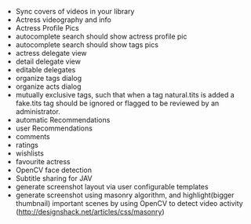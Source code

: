 * Sync covers of videos in your library
* Actress videography and info
* Actress Profile Pics
* autocomplete search should show actress profile pic
* autocomplete search should show tags pics
* actress delegate view
* detail delegate view
* editable delegates
* organize tags dialog
* organize acts dialog
* mutually exclusive tags, such that when a tag natural.tits is added a fake.tits tag should be ignored or flagged to be reviewed by an administrator.
* automatic Recommendations
* user Recommendations
* comments
* ratings
* wishlists
* favourite actress
* OpenCV face detection
* Subtitle sharing for JAV
* generate screenshot layout via user configurable templates
* generate screenshot using masonry algorithm, and highlight(bigger thumbnail) important scenes by using OpenCV to detect video activity (http://designshack.net/articles/css/masonry)
